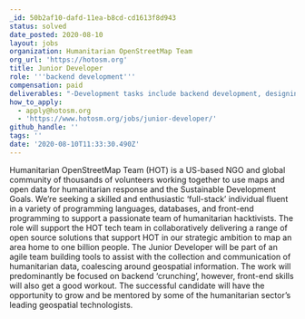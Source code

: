 ```yaml
---
_id: 50b2af10-dafd-11ea-b8cd-cd1613f8d943
status: solved
date_posted: 2020-08-10
layout: jobs
organization: Humanitarian OpenStreetMap Team
org_url: 'https://hotosm.org'
title: Junior Developer
role: '''backend development'''
compensation: paid
deliverables: "-Development tasks include backend development, designing and deploying services, integrations with and consumption of third party services, database development, unit testing and mock data generation, development of regression testing scenarios and scripts\r\n-This position will cover some DevOps responsibilities, especially pertaining to change management and source control, continuous integration, and deploying and maintaining test and production environments. This may include some scripting and automation tasks, test development, database management activities, and server configuration management\r\n-Responsibilities will include analysis of requirements, authoring of documentation, and detailed design, both independently and as part of a team\r\n-Work with other engineers, designers, and test engineers to bring prototypes to life\r\n-Participate in agile software planning and development activities including daily standups, user story and task organization and grooming activities, and effort estimation\r\n-Monitoring technical performance of applications to ensure code optimisations\r\n-Troubleshoot and debug applications"
how_to_apply:
  - apply@hotosm.org
  - 'https://www.hotosm.org/jobs/junior-developer/'
github_handle: ''
tags: ''
date: '2020-08-10T11:33:30.490Z'
---
```

Humanitarian OpenStreetMap Team (HOT) is a US-based NGO and global community of thousands of volunteers working together to use maps and open data for humanitarian response and the Sustainable Development Goals. We’re seeking a skilled and enthusiastic ‘full-stack’ individual fluent in a variety of programming languages, databases, and front-end programming to support a passionate team of humanitarian hacktivists. The role will support the HOT tech team in collaboratively delivering a range of open source solutions that support HOT in our strategic ambition to map an area home to one billion people. The Junior Developer will be part of an agile team building tools to assist with the collection and communication of humanitarian data, coalescing around geospatial information. The work will predominantly be focused on backend ‘crunching’, however, front-end skills will also get a good workout. The successful candidate will have the opportunity to grow and be mentored by some of the humanitarian sector’s leading geospatial technologists.
